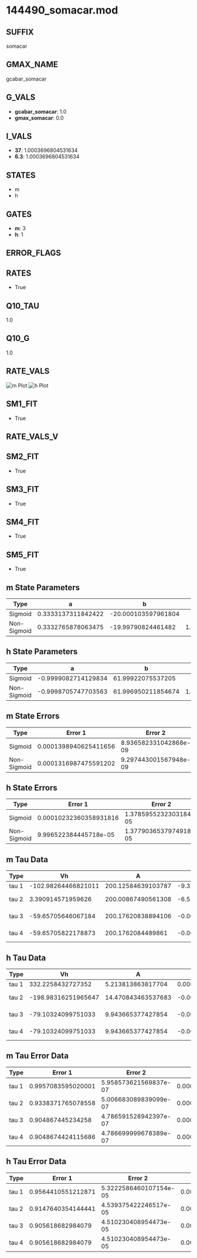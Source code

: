 # 144490_somacar.mod

## SUFFIX

somacar

## GMAX_NAME

gcabar_somacar

## G_VALS

- **gcabar_somacar**: 1.0
- **gmax_somacar**: 0.0

## I_VALS

- **37**: 1.0003696804531634
- **6.3**: 1.0003696804531634

## STATES

- m
- h

## GATES

- **m**: 3
- **h**: 1

## ERROR_FLAGS


## RATES

- True

## Q10_TAU

1.0

## Q10_G

1.0

## RATE_VALS

![m Plot](/Users/pbozelos/Dropbox/icg-Chai-Panos/supermodels/output_markdown_files/Ca/144490_somacar.mod/images/m.png)
![h Plot](/Users/pbozelos/Dropbox/icg-Chai-Panos/supermodels/output_markdown_files/Ca/144490_somacar.mod/images/h.png)

## SM1_FIT

- True

## RATE_VALS_V

## SM2_FIT

- True

## SM3_FIT

- True

## SM4_FIT

- True

## SM5_FIT

- True

## m State Parameters

| Type | a | b | c | d |
| --- | --- | --- | --- | --- |
| Sigmoid | 0.3333137311842422 | -20.000103597961804 |
| Non-Sigmoid | 0.3332765878063475 | -19.99790824461482 | 1.000048318385104 | -2.9750220948134468e-05 |

## h State Parameters

| Type | a | b | c | d |
| --- | --- | --- | --- | --- |
| Sigmoid | -0.9999082714129834 | 61.99922075537205 |
| Non-Sigmoid | -0.9998705747703563 | 61.996950211854674 | 1.0000151010369276 | 3.8083914866916486e-06 |

## m State Errors

| Type | Error 1 | Error 2 | Error 3 |
| --- | --- | --- | --- |
| Sigmoid | 0.0001398940625411656 | 8.936582331042868e-09 | 6.18534271934013e-05 |
| Non-Sigmoid | 0.0001316987475591202 | 9.297443001567948e-09 | 5.822991158908628e-05 |

## h State Errors

| Type | Error 1 | Error 2 | Error 3 |
| --- | --- | --- | --- |
| Sigmoid | 0.00010232360358931816 | 1.3785955232303184e-05 | 9.06777345177444e-05 |
| Non-Sigmoid | 9.996522384445718e-05 | 1.3779036537974918e-05 | 8.858777164608051e-05 |

## m Tau Data

| Type | Vh | A | b1 | b2 | c1 | c2 | d1 | d2 | e1 | e2 |
| --- | --- | --- | --- | --- | --- | --- | --- | --- | --- | --- |
| tau 1 | -102.98264466821011 | 200.12584639103787 | -9.312082650742579e-07 | 3.203658309579473e-06 |
| tau 2 | 3.390914571959626 | 200.00867490561308 | -6.523353689688482e-05 | -7.973715933198496e-06 | -7.362364324804612e-05 | -8.706527687364454e-06 |
| tau 3 | -59.65705646067184 | 200.17620838894106 | -0.0002641614016850954 | -2.173904873134381e-05 | 6.077375163772912e-08 | -0.00020303019666492747 | -2.1118082438589118e-05 | 7.481597089117299e-09 |
| tau 4 | -59.65705822178873 | 200.1762084489861 | -0.00026416138218359646 | -2.1739048547139602e-05 | 6.077375295329209e-08 | -4.475845918375625e-16 | -0.00020303022176113443 | -2.1118082775542243e-05 | 7.481594247056965e-09 | 2.091061941479745e-15 |

## h Tau Data

| Type | Vh | A | b1 | b2 | c1 | c2 | d1 | d2 | e1 | e2 |
| --- | --- | --- | --- | --- | --- | --- | --- | --- | --- | --- |
| tau 1 | 332.2258432727352 | 5.213813863817704 | 0.0001133741314125322 | 0.01785539671157406 |
| tau 2 | -198.98316251965647 | 14.470843463537683 | -0.007095685624114481 | 6.362015357359361e-05 | 0.007109714890853762 | -1.2061796952736833e-05 |
| tau 3 | -79.10324099751033 | 9.943665377427854 | -0.00027359958410041736 | 7.09771642889896e-05 | -3.6812257364712296e-07 | 0.0003120520520716452 | 4.3188943234113185e-05 | -2.353099262608314e-07 |
| tau 4 | -79.10324099751033 | 9.943665377427854 | -0.00027359958410041736 | 7.09771642889896e-05 | -3.6812257364712296e-07 | 0.0 | 0.0003120520520716452 | 4.3188943234113185e-05 | -2.353099262608314e-07 | 0.0 |

## m Tau Error Data

| Type | Error 1 | Error 2 | Error 3 |
| --- | --- | --- | --- |
| tau 1 | 0.9957083595020001 | 5.958573621569837e-07 | 0.0009614866871055421 |
| tau 2 | 0.9338371765078558 | 5.006683089839099e-07 | 0.0009017419654743072 |
| tau 3 | 0.904867445234258 | 4.786591528942397e-07 | 0.0008737678998929755 |
| tau 4 | 0.9048674424115686 | 4.786699999678389e-07 | 0.0008737678971672993 |

## h Tau Error Data

| Type | Error 1 | Error 2 | Error 3 |
| --- | --- | --- | --- |
| tau 1 | 0.9564410551212871 | 5.3222586460107154e-05 | 0.009287372768823897 |
| tau 2 | 0.9147640354144441 | 4.539375422246517e-05 | 0.008882674522299978 |
| tau 3 | 0.905618682984079 | 4.510230408954473e-05 | 0.008793869993606573 |
| tau 4 | 0.905618682984079 | 4.510230408954473e-05 | 0.008793869993606573 |

